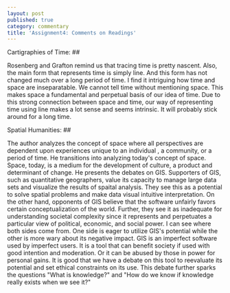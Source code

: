 ```yaml
---
layout: post
published: true
category: commentary
title: 'Assignment4: Comments on Readings'
---
```

Cartigraphies of Time: ##


Rosenberg and Grafton remind us that tracing time is pretty nascent. Also, the main form that  represents time is simply line. And this form has not changed much over a long period of time. I find it intriguing how time and space are inseparatable. We cannot tell time without mentioning space. This makes space a fundamental and perpetual basis of our idea of time. Due to this strong connection between space and time, our way of representing time using line makes a lot sense and seems intrinsic. It will probably stick around for a long time. 


Spatial Humanities: ##


The author analyzes the concept of space where all perspectives are dependent upon experiences unique to an individual , a community, or a period of time. He transitions into analyzing today's concept of space. Space, today, is a medium for the development of culture, a product and determinant of change. 
He presents the debates on GIS. Supporters of GIS, such as quantitative geographers, value its capacity to manage large data sets and visualize the results of spaital analysis. They see this as a potential to solve spatial problems and make data visual intuitive interpretation. On the other hand, opponents of GIS believe that the software unfairly favors certain conceptualization of the world. Further, they see it as inadequate for understanding societal complexity since it represents and perpetuates a particular view of political, economic, and social power. 
I can see where both sides come from. One side is eager to utilize GIS's potential while the other is more wary about its negative impact. GIS is an imperfect software used by imperfect users. It is a tool that can benefit society if used with good intention and moderation. Or it can be abused by those in power for personal gains. It is good that we have a debate on this tool to reevaluate its potential and set ethical constraints on its use. This debate further sparks the questions "What is knowledge?" and "How do we know if knowledge really exists when we see it?"
